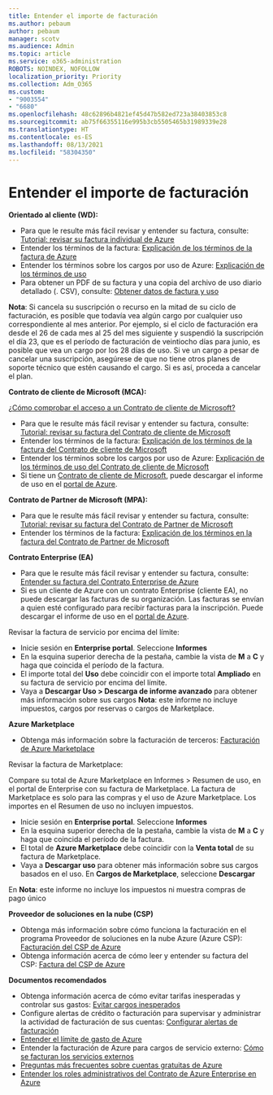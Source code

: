 ```yaml
---
title: Entender el importe de facturación
ms.author: pebaum
author: pebaum
manager: scotv
ms.audience: Admin
ms.topic: article
ms.service: o365-administration
ROBOTS: NOINDEX, NOFOLLOW
localization_priority: Priority
ms.collection: Adm_O365
ms.custom:
- "9003554"
- "6680"
ms.openlocfilehash: 48c62896b4821ef45d47b582ed723a38403853c8
ms.sourcegitcommit: ab75f66355116e995b3cb5505465b31989339e28
ms.translationtype: HT
ms.contentlocale: es-ES
ms.lasthandoff: 08/13/2021
ms.locfileid: "58304350"
---
```

# <a name="understand-billing-amount"></a>Entender el importe de facturación

**Orientado al cliente (WD):**

- Para que le resulte más fácil revisar y entender su factura, consulte: [Tutorial: revisar su factura individual de Azure](https://docs.microsoft.com/azure/cost-management-billing/understand/review-individual-bill?WT.mc_id=Portal-Microsoft_Azure_Support)
- Entender los términos de la factura: [Explicación de los términos de la factura de Azure](https://docs.microsoft.com/azure/cost-management-billing/understand/understand-invoice?WT.mc_id=Portal-Microsoft_Azure_Support)
- Entender los términos sobre los cargos por uso de Azure: [Explicación de los términos de uso](https://docs.microsoft.com/azure/cost-management-billing/understand/understand-usage?WT.mc_id=Portal-Microsoft_Azure_Support)
- Para obtener un PDF de su factura y una copia del archivo de uso diario detallado (. CSV), consulte: [Obtener datos de factura y uso](https://docs.microsoft.com/azure/billing/billing-download-azure-invoice-daily-usage-date?WT.mc_id=Portal-Microsoft_Azure_Support)

**Nota**: Si cancela su suscripción o recurso en la mitad de su ciclo de facturación, es posible que todavía vea algún cargo por cualquier uso correspondiente al mes anterior. Por ejemplo, si el ciclo de facturación era desde el 26 de cada mes al 25 del mes siguiente y suspendió la suscripción el día 23, que es el período de facturación de veintiocho días para junio, es posible que vea un cargo por los 28 días de uso. Si ve un cargo a pesar de cancelar una suscripción, asegúrese de que no tiene otros planes de soporte técnico que estén causando el cargo. Si es así, proceda a cancelar el plan.

**Contrato de cliente de Microsoft (MCA):**

[¿Cómo comprobar el acceso a un Contrato de cliente de Microsoft?](https://docs.microsoft.com/azure/cost-management-billing/manage/download-azure-invoice-daily-usage-date?WT.mc_id=Portal-Microsoft_Azure_Support#check-access-to-a-microsoft-customer-agreement)

- Para que le resulte más fácil revisar y entender su factura, consulte: [Tutorial: revisar su factura del Contrato de cliente de Microsoft](https://docs.microsoft.com/azure/cost-management-billing/understand/review-customer-agreement-bill?WT.mc_id=Portal-Microsoft_Azure_Support)
- Entender los términos de la factura: [Explicación de los términos de la factura del Contrato de cliente de Microsoft](https://docs.microsoft.com/azure/cost-management-billing/understand/mca-understand-your-invoice?WT.mc_id=Portal-Microsoft_Azure_Support)
- Entender los términos sobre los cargos por uso de Azure: [Explicación de los términos de uso del Contrato de cliente de Microsoft](https://docs.microsoft.com/azure/cost-management-billing/understand/mca-understand-your-usage?WT.mc_id=Portal-Microsoft_Azure_Support)
- Si tiene un [Contrato de cliente de Microsoft](https://docs.microsoft.com/azure/cost-management-billing/manage/download-azure-invoice-daily-usage-date?WT.mc_id=Portal-Microsoft_Azure_Support#check-access-to-a-microsoft-customer-agreement), puede descargar el informe de uso en el [portal de Azure](https://portal.azure.com/).

**Contrato de Partner de Microsoft (MPA):**

- Para que le resulte más fácil revisar y entender su factura, consulte: [Tutorial: revisar su factura del Contrato de Partner de Microsoft ](https://docs.microsoft.com/azure/cost-management-billing/understand/review-partner-agreement-bill?WT.mc_id=Portal-Microsoft_Azure_Support)
- Entender los términos de la factura: [Explicación de los términos en la factura del Contrato de Partner de Microsoft](https://docs.microsoft.com/azure/cost-management-billing/understand/mpa-invoice-terms?WT.mc_id=Portal-Microsoft_Azure_Support)

**Contrato Enterprise (EA)**

- Para que le resulte más fácil revisar y entender su factura, consulte: [Entender su factura del Contrato Enterprise de Azure](https://docs.microsoft.com/azure/cost-management-billing/understand/review-enterprise-agreement-bill?WT.mc_id=Portal-Microsoft_Azure_Support)
- Si es un cliente de Azure con un contrato Enterprise (cliente EA), no puede descargar las facturas de su organización. Las facturas se envían a quien esté configurado para recibir facturas para la inscripción. Puede descargar el informe de uso en el [portal de Azure](https://portal.azure.com/).

Revisar la factura de servicio por encima del límite:

- Inicie sesión en **Enterprise portal**. Seleccione **Informes**
- En la esquina superior derecha de la pestaña, cambie la vista de **M** a **C** y haga que coincida el período de la factura.
- El importe total del **Uso** debe coincidir con el importe total **Ampliado** en su factura de servicio por encima del límite.
- Vaya a **Descargar Uso > Descarga de informe avanzado** para obtener más información sobre sus cargos **Nota**: este informe no incluye impuestos, cargos por reservas o cargos de Marketplace.

**Azure Marketplace**

- Obtenga más información sobre la facturación de terceros: [Facturación de Azure Marketplace](https://docs.microsoft.com/azure/billing/billing-understand-your-azure-marketplace-charges?WT.mc_id=Portal-Microsoft_Azure_Support)

Revisar la factura de Marketplace:

Compare su total de Azure Marketplace en Informes > Resumen de uso, en el portal de Enterprise con su factura de Marketplace. La factura de Marketplace es solo para las compras y el uso de Azure Marketplace. Los importes en el Resumen de uso no incluyen impuestos.

- Inicie sesión en **Enterprise portal**. Seleccione **Informes**
- En la esquina superior derecha de la pestaña, cambie la vista de **M** a **C** y haga que coincida el período de la factura.
- El total de **Azure Marketplace** debe coincidir con la **Venta total** de su factura de Marketplace.
- Vaya a **Descargar uso** para obtener más información sobre sus cargos basados en el uso. En **Cargos de Marketplace**, seleccione **Descargar** 

En **Nota**: este informe no incluye los impuestos ni muestra compras de pago único

**Proveedor de soluciones en la nube (CSP)**

- Obtenga más información sobre cómo funciona la facturación en el programa Proveedor de soluciones en la nube Azure (Azure CSP): [Facturación del CSP de Azure](https://docs.microsoft.com/azure/cloud-solution-provider/billing/azure-csp-billing-overview?WT.mc_id=Portal-Microsoft_Azure_Support)
- Obtenga información acerca de cómo leer y entender su factura del CSP: [Factura del CSP de Azure](https://docs.microsoft.com/azure/cloud-solution-provider/billing/azure-csp-invoice?WT.mc_id=Portal-Microsoft_Azure_Support)

**Documentos recomendados**

- Obtenga información acerca de cómo evitar tarifas inesperadas y controlar sus gastos: [Evitar cargos inesperados](https://docs.microsoft.com/azure/cost-management-billing/manage/getting-started?WT.mc_id=Portal-Microsoft_Azure_Support)
- Configure alertas de crédito o facturación para supervisar y administrar la actividad de facturación de sus cuentas: [Configurar alertas de facturación](https://docs.microsoft.com/azure/cost-management-billing/costs/cost-mgt-alerts-monitor-usage-spending?WT.mc_id=Portal-Microsoft_Azure_Support)
- [Entender el límite de gasto de Azure](https://docs.microsoft.com/azure/cost-management-billing/manage/spending-limit?WT.mc_id=Portal-Microsoft_Azure_Support)
- Entender la facturación de Azure para cargos de servicio externo: [Cómo se facturan los servicios externos](https://docs.microsoft.com/azure/cost-management-billing/understand/understand-azure-marketplace-charges?WT.mc_id=Portal-Microsoft_Azure_Support)
- [Preguntas más frecuentes sobre cuentas gratuitas de Azure](https://azure.microsoft.com/free/free-account-faq/)
- [Entender los roles administrativos del Contrato de Azure Enterprise en Azure](https://docs.microsoft.com/azure/cost-management-billing/manage/understand-ea-roles?WT.mc_id=Portal-Microsoft_Azure_Support)